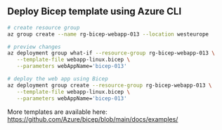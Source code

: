 ## Deploy Bicep template using Azure CLI

```bash
# create resource group
az group create --name rg-bicep-webapp-013 --location westeurope

# preview changes
az deployment group what-if --resource-group rg-bicep-webapp-013 \
   --template-file webapp-linux.bicep \
   --parameters webAppName='bicep-013'

# deploy the web app using Bicep
az deployment group create --resource-group rg-bicep-webapp-013 \
   --template-file webapp-linux.bicep \
   --parameters webAppName='bicep-013'
```

More templates are available here:
https://github.com/Azure/bicep/blob/main/docs/examples/
